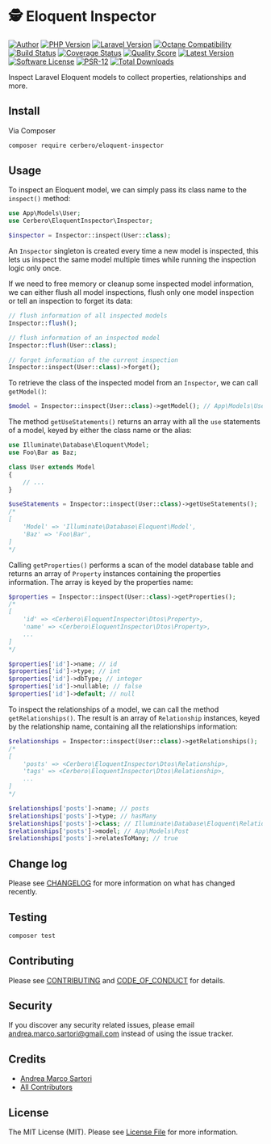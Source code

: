 # 🕵️ Eloquent Inspector

[![Author][ico-author]][link-author]
[![PHP Version][ico-php]][link-php]
[![Laravel Version][ico-laravel]][link-laravel]
[![Octane Compatibility][ico-octane]][link-octane]
[![Build Status][ico-actions]][link-actions]
[![Coverage Status][ico-scrutinizer]][link-scrutinizer]
[![Quality Score][ico-code-quality]][link-code-quality]
[![Latest Version][ico-version]][link-packagist]
[![Software License][ico-license]](LICENSE.md)
[![PSR-12][ico-psr12]][link-psr12]
[![Total Downloads][ico-downloads]][link-downloads]

Inspect Laravel Eloquent models to collect properties, relationships and more.


## Install

Via Composer

``` bash
composer require cerbero/eloquent-inspector
```

## Usage

To inspect an Eloquent model, we can simply pass its class name to the `inspect()` method:

```php
use App\Models\User;
use Cerbero\EloquentInspector\Inspector;

$inspector = Inspector::inspect(User::class);
```

An `Inspector` singleton is created every time a new model is inspected, this lets us inspect the same model multiple times while running the inspection logic only once.

If we need to free memory or cleanup some inspected model information, we can either flush all model inspections, flush only one model inspection or tell an inspection to forget its data:

```php
// flush information of all inspected models
Inspector::flush();

// flush information of an inspected model
Inspector::flush(User::class);

// forget information of the current inspection
Inspector::inspect(User::class)->forget();
```

To retrieve the class of the inspected model from an `Inspector`, we can call `getModel()`:

```php
$model = Inspector::inspect(User::class)->getModel(); // App\Models\User
```

The method `getUseStatements()` returns an array with all the `use` statements of a model, keyed by either the class name or the alias:

```php
use Illuminate\Database\Eloquent\Model;
use Foo\Bar as Baz;

class User extends Model
{
    // ...
}

$useStatements = Inspector::inspect(User::class)->getUseStatements();
/*
[
    'Model' => 'Illuminate\Database\Eloquent\Model',
    'Baz' => 'Foo\Bar',
]
*/
```

Calling `getProperties()` performs a scan of the model database table and returns an array of `Property` instances containing the properties information. The array is keyed by the properties name:

```php
$properties = Inspector::inspect(User::class)->getProperties();
/*
[
    'id' => <Cerbero\EloquentInspector\Dtos\Property>,
    'name' => <Cerbero\EloquentInspector\Dtos\Property>,
    ...
]
*/

$properties['id']->name; // id
$properties['id']->type; // int
$properties['id']->dbType; // integer
$properties['id']->nullable; // false
$properties['id']->default; // null
```

To inspect the relationships of a model, we can call the method `getRelationships()`. The result is an array of `Relationship` instances, keyed by the relationship name, containing all the relationships information:

```php
$relationships = Inspector::inspect(User::class)->getRelationships();
/*
[
    'posts' => <Cerbero\EloquentInspector\Dtos\Relationship>,
    'tags' => <Cerbero\EloquentInspector\Dtos\Relationship>,
    ...
]
*/

$relationships['posts']->name; // posts
$relationships['posts']->type; // hasMany
$relationships['posts']->class; // Illuminate\Database\Eloquent\Relations\HasMany
$relationships['posts']->model; // App\Models\Post
$relationships['posts']->relatesToMany; // true
```

## Change log

Please see [CHANGELOG](CHANGELOG.md) for more information on what has changed recently.

## Testing

``` bash
composer test
```

## Contributing

Please see [CONTRIBUTING](CONTRIBUTING.md) and [CODE_OF_CONDUCT](CODE_OF_CONDUCT.md) for details.

## Security

If you discover any security related issues, please email andrea.marco.sartori@gmail.com instead of using the issue tracker.

## Credits

- [Andrea Marco Sartori][link-author]
- [All Contributors][link-contributors]

## License

The MIT License (MIT). Please see [License File](LICENSE.md) for more information.

[ico-author]: https://img.shields.io/static/v1?label=author&message=cerbero90&color=50ABF1&logo=twitter&style=flat-square
[ico-php]: https://img.shields.io/packagist/php-v/cerbero/eloquent-inspector?color=%234F5B93&logo=php&style=flat-square
[ico-laravel]: https://img.shields.io/static/v1?label=laravel&message=%E2%89%A58.0&color=ff2d20&logo=laravel&style=flat-square
[ico-octane]: https://img.shields.io/static/v1?label=octane&message=compatible&color=ff2d20&logo=laravel&style=flat-square
[ico-version]: https://img.shields.io/packagist/v/cerbero/eloquent-inspector.svg?label=version&style=flat-square
[ico-actions]: https://img.shields.io/github/workflow/status/cerbero90/eloquent-inspector/build?style=flat-square&logo=github
[ico-license]: https://img.shields.io/badge/license-MIT-brightgreen.svg?style=flat-square
[ico-psr12]: https://img.shields.io/static/v1?label=compliance&message=PSR-12&color=blue&style=flat-square
[ico-scrutinizer]: https://img.shields.io/scrutinizer/coverage/g/cerbero90/eloquent-inspector.svg?style=flat-square&logo=scrutinizer
[ico-code-quality]: https://img.shields.io/scrutinizer/g/cerbero90/eloquent-inspector.svg?style=flat-square&logo=scrutinizer
[ico-downloads]: https://img.shields.io/packagist/dt/cerbero/eloquent-inspector.svg?style=flat-square

[link-author]: https://twitter.com/cerbero90
[link-php]: https://www.php.net
[link-laravel]: https://laravel.com
[link-octane]: https://github.com/laravel/octane
[link-packagist]: https://packagist.org/packages/cerbero/eloquent-inspector
[link-actions]: https://github.com/cerbero90/eloquent-inspector/actions?query=workflow%3Abuild
[link-psr12]: https://www.php-fig.org/psr/psr-12/
[link-scrutinizer]: https://scrutinizer-ci.com/g/cerbero90/eloquent-inspector/code-structure
[link-code-quality]: https://scrutinizer-ci.com/g/cerbero90/eloquent-inspector
[link-downloads]: https://packagist.org/packages/cerbero/eloquent-inspector
[link-contributors]: ../../contributors
